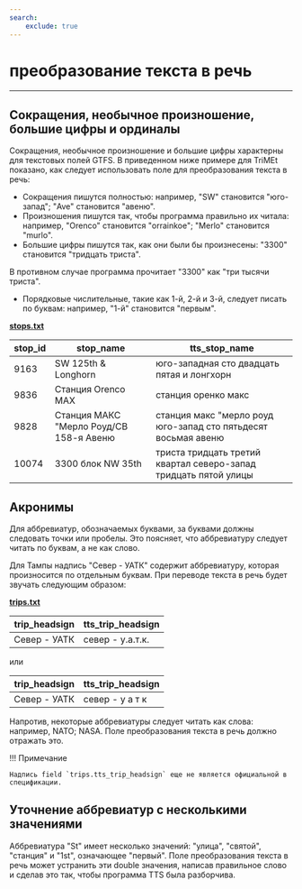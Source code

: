 ```yaml
---
search:
    exclude: true
---
```


# преобразование текста в речь

<hr/>

## Сокращения, необычное произношение, большие цифры и ординалы

Сокращения, необычное произношение и большие цифры характерны для текстовых полей GTFS. В приведенном ниже примере для TriMEt показано, как следует использовать поле для преобразования текста в речь:

- Сокращения пишутся полностью: например, "SW" становится "юго-запад"; "Ave" становится "авеню".
- Произношения пишутся так, чтобы программа правильно их читала: например, "Orenco" становится "orrainkoe"; "Merlo" становится "murlo".
- Большие цифры пишутся так, как они были бы произнесены: "3300" становится "тридцать триста".

В противном случае программа прочитает "3300" как "три тысячи триста".

- Порядковые числительные, такие как 1-й, 2-й и 3-й, следует писать по буквам: например, "1-й" становится "первым".

[**stops.txt**](../../reference/#stopstxt)

| stop_id | stop_name                               | tts_stop_name                                                    |
| ------- |-----------------------------------------| ---------------------------------------------------------------- |
| 9163    | SW 125th &amp; Longhorn                 | юго-западная сто двадцать пятая и лонгхорн                       |
| 9836    | Станция Orenco MAX                      | станция оренко макс                                              |
| 9828    | Станция МАКС "Мерло Роуд/СВ 158-я Авеню | станция макс "мерло роуд юго-запад сто пятьдесят восьмая авеню   |
| 10074   | 3300 блок NW 35th                       | триста тридцать третий квартал северо-запад тридцать пятой улицы |

## Акронимы

Для аббревиатур, обозначаемых буквами, за буквами должны следовать точки или пробелы. Это поясняет, что аббревиатуру следует читать по буквам, а не как слово.

Для Тампы надпись "Север - УАТК" содержит аббревиатуру, которая произносится по отдельным буквам. При переводе текста в речь будет звучать следующим образом:

[**trips.txt**](../../reference/#tripstxt)

| trip_headsign | tts_trip_headsign |
| ---------------- |-------------------|
| Север - УАТК     | север - у.а.т.к.    |

или

| trip_headsign | tts_trip_headsign |
| ---------------- |------------------|
| Север - УАТК     | север - у а т к   |

Напротив, некоторые аббревиатуры следует читать как слова: например, NATO; NASA. Поле преобразования текста в речь должно отражать это.

!!! Примечание

    Надпись field `trips.tts_trip_headsign` еще не является официальной в спецификации.

## Уточнение аббревиатур с несколькими значениями

Аббревиатура "St" имеет несколько значений: "улица", "святой", "станция" и "1st", означающее "первый". Поле преобразования текста в речь может устранить эти double значения, написав правильное слово и сделав это так, чтобы программа TTS была разборчива.
